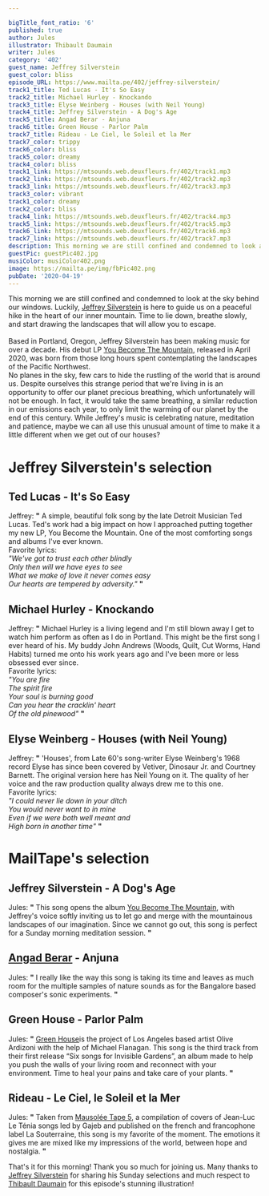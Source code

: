 ```yaml
---

bigTitle_font_ratio: '6'
published: true
author: Jules
illustrator: Thibault Daumain
writer: Jules
category: '402'
guest_name: Jeffrey Silverstein
guest_color: bliss
episode_URL: https://www.mailta.pe/402/jeffrey-silverstein/
track1_title: Ted Lucas - It's So Easy
track2_title: Michael Hurley - Knockando
track3_title: Elyse Weinberg - Houses (with Neil Young)
track4_title: Jeffrey Silverstein - A Dog's Age
track5_title: Angad Berar - Anjuna
track6_title: Green House - Parlor Palm
track7_title: Rideau - Le Ciel, le Soleil et la Mer
track7_color: trippy
track6_color: bliss
track5_color: dreamy
track4_color: bliss
track1_link: https://mtsounds.web.deuxfleurs.fr/402/track1.mp3
track2_link: https://mtsounds.web.deuxfleurs.fr/402/track2.mp3
track3_link: https://mtsounds.web.deuxfleurs.fr/402/track3.mp3
track3_color: vibrant
track1_color: dreamy
track2_color: bliss
track4_link: https://mtsounds.web.deuxfleurs.fr/402/track4.mp3
track5_link: https://mtsounds.web.deuxfleurs.fr/402/track5.mp3
track6_link: https://mtsounds.web.deuxfleurs.fr/402/track6.mp3
track7_link: https://mtsounds.web.deuxfleurs.fr/402/track7.mp3
description: This morning we are still confined and condemned to look at the sky behind our windows. Luckily, Jeffrey Silverstein is here to guide us on a peaceful hike in the heart of our inner mountain. Time to lie down, breathe slowly, and start drawing the landscapes that will allow you to escape.
guestPic: guestPic402.jpg
musiColor: musiColor402.png
image: https://mailta.pe/img/fbPic402.png
pubDate: '2020-04-19'
---
```

 This morning we are still confined and condemned to look at the sky behind our windows. Luckily, [Jeffrey Silverstein](https://jeffreysilverstein.bandcamp.com/) is here to guide us on a peaceful hike in the heart of our inner mountain. Time to lie down, breathe slowly, and start drawing the landscapes that will allow you to escape. 
<br><br>
Based in Portland, Oregon, Jeffrey Silverstein has been making music for over a decade. His debut LP [You Become The Mountain](https://jeffreysilverstein.bandcamp.com/album/you-become-the-mountain), released in April 2020, was born from those long hours spent contemplating the landscapes of the Pacific Northwest.<br>
No planes in the sky, few cars to hide the rustling of the world that is around us. Despite ourselves this strange period that we're living in is an opportunity to offer our planet precious breathing, which unfortunately will not be enough. In fact, it would take the same breathing, a similar reduction in our emissions each year, to only limit the warming of our planet by the end of this century. While Jeffrey's music is celebrating nature, meditation and patience, maybe we can all use this unusual amount of time to make it a little different when we get out of our houses?



# Jeffrey Silverstein's selection

## Ted Lucas - It's So Easy
Jeffrey: **"** A simple, beautiful folk song by the late Detroit Musician Ted Lucas. Ted's work had a big impact on how I approached putting together my new LP, You Become the Mountain. One of the most comforting songs and albums I've ever known.<br>
Favorite lyrics:<br>
<i>"We've got to trust each other blindly<br>
Only then will we have eyes to see<br>
What we make of love it never comes easy<br>
Our hearts are tempered by adversity."</i> **"** 

## Michael Hurley - Knockando
Jeffrey: **"** Michael Hurley is a living legend and I'm still blown away I get to watch him perform as often as I do in Portland. This might be the first song I ever heard of his. My buddy John Andrews (Woods, Quilt, Cut Worms, Hand Habits) turned me onto his work years ago and I've been more or less obsessed ever since.<br>
Favorite lyrics:<br>
<i>"You are fire<br>
The spirit fire<br>
Your soul is burning good<br>
Can you hear the cracklin' heart<br>
Of the old pinewood"</i> **"** 

## Elyse Weinberg - Houses (with Neil Young)
Jeffrey: **"** 'Houses', from Late 60's song-writer Elyse Weinberg's 1968 record Elyse has since been covered by Vetiver, Dinosaur Jr. and Courtney Barnett. The original version here has Neil Young on it. The quality of her voice and the raw production quality always drew me to this one. <br>
Favorite lyrics:<br>
<i>"I could never lie down in your ditch<br>
You would never want to in mine<br>
Even if we were both well meant and<br>
High born in another time"</i> **"** 


# MailTape's selection

## Jeffrey Silverstein - A Dog's Age
Jules: **"** This song opens the album [You Become The Mountain](https://jeffreysilverstein.bandcamp.com/album/you-become-the-mountain), with Jeffrey's voice softly inviting us to let go and merge with the mountainous landscapes of our imagination. Since we cannot go out, this song is perfect for a Sunday morning meditation session. **"** 

## [Angad Berar](https://angadberar.bandcamp.com/) - Anjuna
Jules: **"** I really like the way this song is taking its time and leaves as much room for the multiple samples of nature sounds as for the Bangalore based composer's sonic experiments. **"** 

## Green House - Parlor Palm
Jules: **"** [Green House](https://green-house.bandcamp.com/)is the project of Los Angeles based artist Olive Ardizoni with the help of Michael Flanagan. This song is the third track from their first release “Six songs for Invisible Gardens”, an album made to help you push the walls of your living room and reconnect with your environment. Time to heal your pains and take care of your plants. **"** 

## Rideau - Le Ciel, le Soleil et la Mer
Jules: **"** Taken from [Mausolée Tape 5](https://souterraine.biz/album/mausol-e-tape-5), a compilation of covers of Jean-Luc Le Ténia songs led by Gajeb and published on the french and francophone label La Souterraine, this song is my favorite of the moment. The emotions it gives me are mixed like my impressions of the world, between hope and nostalgia. **"** 


That's it for this morning! Thank you so much for joining us. Many thanks to [Jeffrey Silverstein](https://jeffreysilverstein.bandcamp.com/) for sharing his Sunday selections and much respect to [Thibault Daumain](http://thibaultdaumain.fr/) for this episode's stunning illustration!
